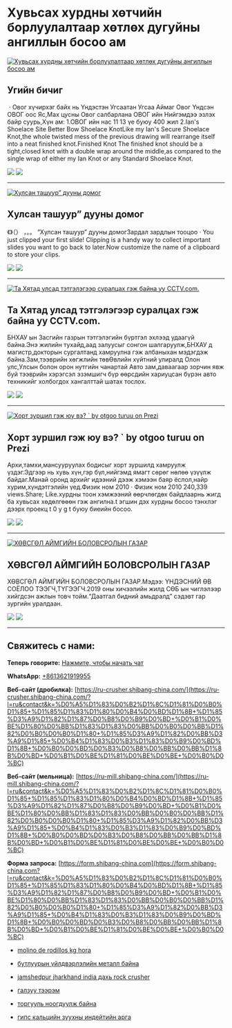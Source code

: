 # Хувьсах хурдны хөтчийн борлуулалтаар хөтлөх дугуйны ангиллын босоо ам

<a href="https://swt.shibang-china.com/?l=ru&img&k=%D0%A5%D1%83%D0%B2%D1%8C%D1%81%D0%B0%D1%85+%D1%85%D1%83%D1%80%D0%B4%D0%BD%D1%8B+%D1%85%D3%A9%D1%82%D1%87%D0%B8%D0%B9%D0%BD+%D0%B1%D0%BE%D1%80%D0%BB%D1%83%D1%83%D0%BB%D0%B0%D0%BB%D1%82%D0%B0%D0%B0%D1%80+%D1%85%D3%A9%D1%82%D0%BB%D3%A9%D1%85+%D0%B4%D1%83%D0%B3%D1%83%D0%B9%D0%BD%D1%8B+%D0%B0%D0%BD%D0%B3%D0%B8%D0%BB%D0%BB%D1%8B%D0%BD+%D0%B1%D0%BE%D1%81%D0%BE%D0%BE+%D0%B0%D0%BC" target="_blank">![Хувьсах хурдны хөтчийн борлуулалтаар хөтлөх дугуйны ангиллын босоо ам](http://static.shibang-china.com/all-800x300/336.jpg)</a>

## Угийн бичиг
&nbsp;&#0183;&#32;Овог хүчирхэг байх нь Үндэстэн Угсаатан Угсаа Аймаг Овог Үндсэн ОВОГ оос Яс,Мах цусны Овог салбарлана ОВОГ ийн Нийгэмдээ эзлэх байр суурь,Хүн ам: 1.ОВОГ ийн нас 11 13 үе буюу 400 жил 2.Ian's Shoelace Site Better Bow Shoelace KnotLike my Ian's Secure Shoelace Knot,the whole twisted mess of the previous drawing will rearrange itself into a neat finished knot.Finished Knot The finished knot should be a tight,closed knot with a double wrap around the middle,as compared to the single wrap of either my Ian Knot or any Standard Shoelace Knot.


<a href="https://whatsapp.shibangsoft.com/WhatsApp.php" target="_blank" title="WhatsApp">![](http://static.shibang-china.com/icon/whatsapp.png)</a> <a href="https://swt.shibang-china.com/?l=ru&icon&k=%D0%A5%D1%83%D0%B2%D1%8C%D1%81%D0%B0%D1%85+%D1%85%D1%83%D1%80%D0%B4%D0%BD%D1%8B+%D1%85%D3%A9%D1%82%D1%87%D0%B8%D0%B9%D0%BD+%D0%B1%D0%BE%D1%80%D0%BB%D1%83%D1%83%D0%BB%D0%B0%D0%BB%D1%82%D0%B0%D0%B0%D1%80+%D1%85%D3%A9%D1%82%D0%BB%D3%A9%D1%85+%D0%B4%D1%83%D0%B3%D1%83%D0%B9%D0%BD%D1%8B+%D0%B0%D0%BD%D0%B3%D0%B8%D0%BB%D0%BB%D1%8B%D0%BD+%D0%B1%D0%BE%D1%81%D0%BE%D0%BE+%D0%B0%D0%BC" target="_blank">![](http://static.shibang-china.com/icon/chat-ru.png)</a>

---

<a href="https://swt.shibang-china.com/?l=ru&img&k=%D0%A5%D1%83%D0%B2%D1%8C%D1%81%D0%B0%D1%85+%D1%85%D1%83%D1%80%D0%B4%D0%BD%D1%8B+%D1%85%D3%A9%D1%82%D1%87%D0%B8%D0%B9%D0%BD+%D0%B1%D0%BE%D1%80%D0%BB%D1%83%D1%83%D0%BB%D0%B0%D0%BB%D1%82%D0%B0%D0%B0%D1%80+%D1%85%D3%A9%D1%82%D0%BB%D3%A9%D1%85+%D0%B4%D1%83%D0%B3%D1%83%D0%B9%D0%BD%D1%8B+%D0%B0%D0%BD%D0%B3%D0%B8%D0%BB%D0%BB%D1%8B%D0%BD+%D0%B1%D0%BE%D1%81%D0%BE%D0%BE+%D0%B0%D0%BC" target="_blank">![Хулсан ташуур” дууны домог](http://static.shibang-china.com/all-800x300/1233.jpg)</a>

## Хулсан ташуур” дууны домог
《》（） ，。。 “Хулсан ташуур” дууны домогЗардал зардлын тооцоо&nbsp;&#0183;&#32;You just clipped your first slide! Clipping is a handy way to collect important slides you want to go back to later.Now customize the name of a clipboard to store your clips.


<a href="https://whatsapp.shibangsoft.com/WhatsApp.php" target="_blank" title="WhatsApp">![](http://static.shibang-china.com/icon/whatsapp.png)</a> <a href="https://swt.shibang-china.com/?l=ru&icon&k=%D0%A5%D1%83%D0%B2%D1%8C%D1%81%D0%B0%D1%85+%D1%85%D1%83%D1%80%D0%B4%D0%BD%D1%8B+%D1%85%D3%A9%D1%82%D1%87%D0%B8%D0%B9%D0%BD+%D0%B1%D0%BE%D1%80%D0%BB%D1%83%D1%83%D0%BB%D0%B0%D0%BB%D1%82%D0%B0%D0%B0%D1%80+%D1%85%D3%A9%D1%82%D0%BB%D3%A9%D1%85+%D0%B4%D1%83%D0%B3%D1%83%D0%B9%D0%BD%D1%8B+%D0%B0%D0%BD%D0%B3%D0%B8%D0%BB%D0%BB%D1%8B%D0%BD+%D0%B1%D0%BE%D1%81%D0%BE%D0%BE+%D0%B0%D0%BC" target="_blank">![](http://static.shibang-china.com/icon/chat-ru.png)</a>

---

<a href="https://swt.shibang-china.com/?l=ru&img&k=%D0%A5%D1%83%D0%B2%D1%8C%D1%81%D0%B0%D1%85+%D1%85%D1%83%D1%80%D0%B4%D0%BD%D1%8B+%D1%85%D3%A9%D1%82%D1%87%D0%B8%D0%B9%D0%BD+%D0%B1%D0%BE%D1%80%D0%BB%D1%83%D1%83%D0%BB%D0%B0%D0%BB%D1%82%D0%B0%D0%B0%D1%80+%D1%85%D3%A9%D1%82%D0%BB%D3%A9%D1%85+%D0%B4%D1%83%D0%B3%D1%83%D0%B9%D0%BD%D1%8B+%D0%B0%D0%BD%D0%B3%D0%B8%D0%BB%D0%BB%D1%8B%D0%BD+%D0%B1%D0%BE%D1%81%D0%BE%D0%BE+%D0%B0%D0%BC" target="_blank">![Та Хятад улсад тэтгэлэгээр суралцах гэж байна уу CCTV.com.](http://static.shibang-china.com/all-800x300/564.jpg)</a>

## Та Хятад улсад тэтгэлэгээр суралцах гэж байна уу CCTV.com.
БНХАУ ын Засгийн газрын тэтгэлэгийн бүртгэл эхлээд удаагүй байна.Энэ жилийн тухайд,аад залуусыг сонгон шалгаруулж,БНХАУ д магистр,докторын сургалтанд хамруулна гэж албаныхан мэдэгдэж байна.Зам,тээврийн хөгжлийн төвӨвлийн хүйтний улиралд Олон улс,Улсын болон орон нутгийн чанартай Авто зам,даваагаар зорчин явж буй тээврийн хэрэгсэл эзэмшигч бүр өөрсдийн хариуцсан бүрэн авто техникийг холбогдох хангалттай шатах тослох.


<a href="https://whatsapp.shibangsoft.com/WhatsApp.php" target="_blank" title="WhatsApp">![](http://static.shibang-china.com/icon/whatsapp.png)</a> <a href="https://swt.shibang-china.com/?l=ru&icon&k=%D0%A5%D1%83%D0%B2%D1%8C%D1%81%D0%B0%D1%85+%D1%85%D1%83%D1%80%D0%B4%D0%BD%D1%8B+%D1%85%D3%A9%D1%82%D1%87%D0%B8%D0%B9%D0%BD+%D0%B1%D0%BE%D1%80%D0%BB%D1%83%D1%83%D0%BB%D0%B0%D0%BB%D1%82%D0%B0%D0%B0%D1%80+%D1%85%D3%A9%D1%82%D0%BB%D3%A9%D1%85+%D0%B4%D1%83%D0%B3%D1%83%D0%B9%D0%BD%D1%8B+%D0%B0%D0%BD%D0%B3%D0%B8%D0%BB%D0%BB%D1%8B%D0%BD+%D0%B1%D0%BE%D1%81%D0%BE%D0%BE+%D0%B0%D0%BC" target="_blank">![](http://static.shibang-china.com/icon/chat-ru.png)</a>

---

<a href="https://swt.shibang-china.com/?l=ru&img&k=%D0%A5%D1%83%D0%B2%D1%8C%D1%81%D0%B0%D1%85+%D1%85%D1%83%D1%80%D0%B4%D0%BD%D1%8B+%D1%85%D3%A9%D1%82%D1%87%D0%B8%D0%B9%D0%BD+%D0%B1%D0%BE%D1%80%D0%BB%D1%83%D1%83%D0%BB%D0%B0%D0%BB%D1%82%D0%B0%D0%B0%D1%80+%D1%85%D3%A9%D1%82%D0%BB%D3%A9%D1%85+%D0%B4%D1%83%D0%B3%D1%83%D0%B9%D0%BD%D1%8B+%D0%B0%D0%BD%D0%B3%D0%B8%D0%BB%D0%BB%D1%8B%D0%BD+%D0%B1%D0%BE%D1%81%D0%BE%D0%BE+%D0%B0%D0%BC" target="_blank">![Хорт зуршил гэж юу вэ? ` by otgoo turuu on Prezi](http://static.shibang-china.com/all-800x300/620.jpg)</a>

## Хорт зуршил гэж юу вэ? ` by otgoo turuu on Prezi
Архи,тамхи,мансууруулах бодисыг хорт зуршилд хамруулж үздэг.Эдгээр нь хувь хүн,гэр бүл,нийгэмд ямагт сөрөг нөлөө үзүүлж байдаг.Манай оронд архийг идээний дээж хэмээн баяр ёслол,найр хурим,хүндэтгэлийн үед.Физик ном 2010&nbsp;&#0183;&#32;Физик ном 2010 240,339 views.Share; Like.хурдны тоон хэмжээний өөрчлөгдөх байдлаарнь жигд ба хувьсах хөдөлгөөөн гэж ангилна.t эгшин дэх хурдны босоо тэнхлэг дээрх проекц t 0 y g t буюу биеийн босоо.


<a href="https://whatsapp.shibangsoft.com/WhatsApp.php" target="_blank" title="WhatsApp">![](http://static.shibang-china.com/icon/whatsapp.png)</a> <a href="https://swt.shibang-china.com/?l=ru&icon&k=%D0%A5%D1%83%D0%B2%D1%8C%D1%81%D0%B0%D1%85+%D1%85%D1%83%D1%80%D0%B4%D0%BD%D1%8B+%D1%85%D3%A9%D1%82%D1%87%D0%B8%D0%B9%D0%BD+%D0%B1%D0%BE%D1%80%D0%BB%D1%83%D1%83%D0%BB%D0%B0%D0%BB%D1%82%D0%B0%D0%B0%D1%80+%D1%85%D3%A9%D1%82%D0%BB%D3%A9%D1%85+%D0%B4%D1%83%D0%B3%D1%83%D0%B9%D0%BD%D1%8B+%D0%B0%D0%BD%D0%B3%D0%B8%D0%BB%D0%BB%D1%8B%D0%BD+%D0%B1%D0%BE%D1%81%D0%BE%D0%BE+%D0%B0%D0%BC" target="_blank">![](http://static.shibang-china.com/icon/chat-ru.png)</a>

---

<a href="https://swt.shibang-china.com/?l=ru&img&k=%D0%A5%D1%83%D0%B2%D1%8C%D1%81%D0%B0%D1%85+%D1%85%D1%83%D1%80%D0%B4%D0%BD%D1%8B+%D1%85%D3%A9%D1%82%D1%87%D0%B8%D0%B9%D0%BD+%D0%B1%D0%BE%D1%80%D0%BB%D1%83%D1%83%D0%BB%D0%B0%D0%BB%D1%82%D0%B0%D0%B0%D1%80+%D1%85%D3%A9%D1%82%D0%BB%D3%A9%D1%85+%D0%B4%D1%83%D0%B3%D1%83%D0%B9%D0%BD%D1%8B+%D0%B0%D0%BD%D0%B3%D0%B8%D0%BB%D0%BB%D1%8B%D0%BD+%D0%B1%D0%BE%D1%81%D0%BE%D0%BE+%D0%B0%D0%BC" target="_blank">![ХӨВСГӨЛ АЙМГИЙН БОЛОВСРОЛЫН ГАЗАР](http://static.shibang-china.com/all-800x300/476.jpg)</a>

## ХӨВСГӨЛ АЙМГИЙН БОЛОВСРОЛЫН ГАЗАР
ХӨВСГӨЛ АЙМГИЙН БОЛОВСРОЛЫН ГАЗАР.Мэдээ: ҮНДЭСНИЙ ӨВ СОЁЛОО ТЭЭГЧ,ТҮГЭЭГЧ.2019 оны хичээлийн жилд СӨБ ын чиглэлээр хийгдсэн ажлын товч тойм.“Даатгал бидний амьдралд” сэдэвт гар зургийн уралдаан.

<a href="https://whatsapp.shibangsoft.com/WhatsApp.php" target="_blank" title="WhatsApp">![](http://static.shibang-china.com/icon/whatsapp.png)</a> <a href="https://swt.shibang-china.com/?l=ru&icon&k=%D0%A5%D1%83%D0%B2%D1%8C%D1%81%D0%B0%D1%85+%D1%85%D1%83%D1%80%D0%B4%D0%BD%D1%8B+%D1%85%D3%A9%D1%82%D1%87%D0%B8%D0%B9%D0%BD+%D0%B1%D0%BE%D1%80%D0%BB%D1%83%D1%83%D0%BB%D0%B0%D0%BB%D1%82%D0%B0%D0%B0%D1%80+%D1%85%D3%A9%D1%82%D0%BB%D3%A9%D1%85+%D0%B4%D1%83%D0%B3%D1%83%D0%B9%D0%BD%D1%8B+%D0%B0%D0%BD%D0%B3%D0%B8%D0%BB%D0%BB%D1%8B%D0%BD+%D0%B1%D0%BE%D1%81%D0%BE%D0%BE+%D0%B0%D0%BC" target="_blank">![](http://static.shibang-china.com/icon/chat-ru.png)</a>

---
## Свяжитесь с нами:

**Теперь говорите:** [Нажмите, чтобы начать чат](https://swt.shibang-china.com?l=ru&contact&k=%D0%A5%D1%83%D0%B2%D1%8C%D1%81%D0%B0%D1%85+%D1%85%D1%83%D1%80%D0%B4%D0%BD%D1%8B+%D1%85%D3%A9%D1%82%D1%87%D0%B8%D0%B9%D0%BD+%D0%B1%D0%BE%D1%80%D0%BB%D1%83%D1%83%D0%BB%D0%B0%D0%BB%D1%82%D0%B0%D0%B0%D1%80+%D1%85%D3%A9%D1%82%D0%BB%D3%A9%D1%85+%D0%B4%D1%83%D0%B3%D1%83%D0%B9%D0%BD%D1%8B+%D0%B0%D0%BD%D0%B3%D0%B8%D0%BB%D0%BB%D1%8B%D0%BD+%D0%B1%D0%BE%D1%81%D0%BE%D0%BE+%D0%B0%D0%BC)

**WhatsApp:**  [+8613621919955](https://whatsapp.shibangsoft.com/WhatsApp.php)

**Веб-сайт (дробилка):** [https://ru-crusher.shibang-china.com/](https://ru-crusher.shibang-china.com/?l=ru&contact&k=%D0%A5%D1%83%D0%B2%D1%8C%D1%81%D0%B0%D1%85+%D1%85%D1%83%D1%80%D0%B4%D0%BD%D1%8B+%D1%85%D3%A9%D1%82%D1%87%D0%B8%D0%B9%D0%BD+%D0%B1%D0%BE%D1%80%D0%BB%D1%83%D1%83%D0%BB%D0%B0%D0%BB%D1%82%D0%B0%D0%B0%D1%80+%D1%85%D3%A9%D1%82%D0%BB%D3%A9%D1%85+%D0%B4%D1%83%D0%B3%D1%83%D0%B9%D0%BD%D1%8B+%D0%B0%D0%BD%D0%B3%D0%B8%D0%BB%D0%BB%D1%8B%D0%BD+%D0%B1%D0%BE%D1%81%D0%BE%D0%BE+%D0%B0%D0%BC)

**Веб-сайт (мельница):** [https://ru-mill.shibang-china.com/](https://ru-mill.shibang-china.com/?l=ru&contact&k=%D0%A5%D1%83%D0%B2%D1%8C%D1%81%D0%B0%D1%85+%D1%85%D1%83%D1%80%D0%B4%D0%BD%D1%8B+%D1%85%D3%A9%D1%82%D1%87%D0%B8%D0%B9%D0%BD+%D0%B1%D0%BE%D1%80%D0%BB%D1%83%D1%83%D0%BB%D0%B0%D0%BB%D1%82%D0%B0%D0%B0%D1%80+%D1%85%D3%A9%D1%82%D0%BB%D3%A9%D1%85+%D0%B4%D1%83%D0%B3%D1%83%D0%B9%D0%BD%D1%8B+%D0%B0%D0%BD%D0%B3%D0%B8%D0%BB%D0%BB%D1%8B%D0%BD+%D0%B1%D0%BE%D1%81%D0%BE%D0%BE+%D0%B0%D0%BC)

**Форма запроса:** [https://form.shibang-china.com](https://form.shibang-china.com?l=ru&contact&k=%D0%A5%D1%83%D0%B2%D1%8C%D1%81%D0%B0%D1%85+%D1%85%D1%83%D1%80%D0%B4%D0%BD%D1%8B+%D1%85%D3%A9%D1%82%D1%87%D0%B8%D0%B9%D0%BD+%D0%B1%D0%BE%D1%80%D0%BB%D1%83%D1%83%D0%BB%D0%B0%D0%BB%D1%82%D0%B0%D0%B0%D1%80+%D1%85%D3%A9%D1%82%D0%BB%D3%A9%D1%85+%D0%B4%D1%83%D0%B3%D1%83%D0%B9%D0%BD%D1%8B+%D0%B0%D0%BD%D0%B3%D0%B8%D0%BB%D0%BB%D1%8B%D0%BD+%D0%B1%D0%BE%D1%81%D0%BE%D0%BE+%D0%B0%D0%BC)

* [molino de rodillos kg hora](../128/molino%20de%20rodillos%20kg%20hora.md)

* [бутлуурын үйлдвэрлэлийн металл байна](../128/%D0%B1%D1%83%D1%82%D0%BB%D1%83%D1%83%D1%80%D1%8B%D0%BD%20%D2%AF%D0%B9%D0%BB%D0%B4%D0%B2%D1%8D%D1%80%D0%BB%D1%8D%D0%BB%D0%B8%D0%B9%D0%BD%20%D0%BC%D0%B5%D1%82%D0%B0%D0%BB%D0%BB%20%D0%B1%D0%B0%D0%B9%D0%BD%D0%B0.md)

* [jamshedpur jharkhand india дахь rock crusher](../127/jamshedpur%20jharkhand%20india%20%D0%B4%D0%B0%D1%85%D1%8C%20rock%20crusher.md)

* [галзуу тээрэм](../126/%D0%B3%D0%B0%D0%BB%D0%B7%D1%83%D1%83%20%D1%82%D1%8D%D1%8D%D1%80%D1%8D%D0%BC.md)

* [торгууль ноогдуулж байна](../129/%D1%82%D0%BE%D1%80%D0%B3%D1%83%D1%83%D0%BB%D1%8C%20%D0%BD%D0%BE%D0%BE%D0%B3%D0%B4%D1%83%D1%83%D0%BB%D0%B6%20%D0%B1%D0%B0%D0%B9%D0%BD%D0%B0.md)

* [гипс кальцийн зуухны индейтийн арга](../127/%D0%B3%D0%B8%D0%BF%D1%81%20%D0%BA%D0%B0%D0%BB%D1%8C%D1%86%D0%B8%D0%B9%D0%BD%20%D0%B7%D1%83%D1%83%D1%85%D0%BD%D1%8B%20%D0%B8%D0%BD%D0%B4%D0%B5%D0%B9%D1%82%D0%B8%D0%B9%D0%BD%20%D0%B0%D1%80%D0%B3%D0%B0.md)